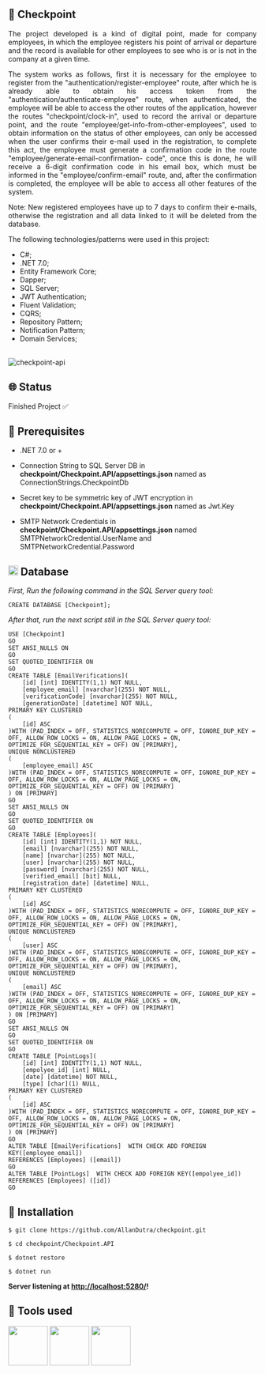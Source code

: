 ## 🪪 Checkpoint

<p style="text-align: justify;">The project developed is a kind of digital point, made for company employees, in which the employee registers his point of arrival or departure and the record is available for other employees to see who is or is not in the company at a given time.</p>

<p style="text-align: justify;">The system works as follows, first it is necessary for the employee to register from the "authentication/register-employee" route, after which he is already able to obtain his access token from the "authentication/authenticate-employee" route, when authenticated, the employee will be able to access the other routes of the application, however the routes "checkpoint/clock-in", used to record the arrival or departure point, and the route "employee/get-info-from-other-employees", used to obtain information on the status of other employees, can only be accessed when the user confirms their e-mail used in the registration, to complete this act, the employee must generate a confirmation code in the route "employee/generate-email-confirmation- code", once this is done, he will receive a 6-digit confirmation code in his email box, which must be informed in the "employee/confirm-email" route, and, after the confirmation is completed, the employee will be able to access all other features of the system.</p>

<p style="text-align: justify;">
Note: New registered employees have up to 7 days to confirm their e-mails, otherwise the registration and all data linked to it will be deleted from the database.
</p>

The following technologies/patterns were used in this project:

- C#;
- .NET 7.0;
- Entity Framework Core;
- Dapper;
- SQL Server;
- JWT Authentication;
- Fluent Validation;
- CQRS;
- Repository Pattern;
- Notification Pattern;
- Domain Services;

<br>

<img src="https://ik.imagekit.io/ghmg33v8b/projects/checkpoint/checkpoint-api_elkXaDUob.png?updatedAt=1693187887828" alt="checkpoint-api" />

## 🌐 Status
<p>Finished Project ✅</p>

## 🧰 Prerequisites

- .NET 7.0 or +

- Connection String to SQL Server DB in **checkpoint/Checkpoint.API/appsettings.json** named as ConnectionStrings.CheckpointDb

- Secret key to be symmetric key of JWT encryption in **checkpoint/Checkpoint.API/appsettings.json** named as Jwt.Key

- SMTP Network Credentials in **checkpoint/Checkpoint.API/appsettings.json** named SMTPNetworkCredential.UserName and SMTPNetworkCredential.Password

## <img src="https://icon-library.com/images/database-icon-png/database-icon-png-13.jpg" width="20" /> Database

_First, Run the following command in the SQL Server query tool:_

```
CREATE DATABASE [Checkpoint];
```

_After that, run the next script still in the SQL Server query tool:_

```
USE [Checkpoint]
GO
SET ANSI_NULLS ON
GO
SET QUOTED_IDENTIFIER ON
GO
CREATE TABLE [EmailVerifications](
	[id] [int] IDENTITY(1,1) NOT NULL,
	[employee_email] [nvarchar](255) NOT NULL,
	[verificationCode] [nvarchar](255) NOT NULL,
	[generationDate] [datetime] NOT NULL,
PRIMARY KEY CLUSTERED 
(
	[id] ASC
)WITH (PAD_INDEX = OFF, STATISTICS_NORECOMPUTE = OFF, IGNORE_DUP_KEY = OFF, ALLOW_ROW_LOCKS = ON, ALLOW_PAGE_LOCKS = ON, OPTIMIZE_FOR_SEQUENTIAL_KEY = OFF) ON [PRIMARY],
UNIQUE NONCLUSTERED 
(
	[employee_email] ASC
)WITH (PAD_INDEX = OFF, STATISTICS_NORECOMPUTE = OFF, IGNORE_DUP_KEY = OFF, ALLOW_ROW_LOCKS = ON, ALLOW_PAGE_LOCKS = ON, OPTIMIZE_FOR_SEQUENTIAL_KEY = OFF) ON [PRIMARY]
) ON [PRIMARY]
GO
SET ANSI_NULLS ON
GO
SET QUOTED_IDENTIFIER ON
GO
CREATE TABLE [Employees](
	[id] [int] IDENTITY(1,1) NOT NULL,
	[email] [nvarchar](255) NOT NULL,
	[name] [nvarchar](255) NOT NULL,
	[user] [nvarchar](255) NOT NULL,
	[password] [nvarchar](255) NOT NULL,
	[verified_email] [bit] NULL,
	[registration_date] [datetime] NULL,
PRIMARY KEY CLUSTERED 
(
	[id] ASC
)WITH (PAD_INDEX = OFF, STATISTICS_NORECOMPUTE = OFF, IGNORE_DUP_KEY = OFF, ALLOW_ROW_LOCKS = ON, ALLOW_PAGE_LOCKS = ON, OPTIMIZE_FOR_SEQUENTIAL_KEY = OFF) ON [PRIMARY],
UNIQUE NONCLUSTERED 
(
	[user] ASC
)WITH (PAD_INDEX = OFF, STATISTICS_NORECOMPUTE = OFF, IGNORE_DUP_KEY = OFF, ALLOW_ROW_LOCKS = ON, ALLOW_PAGE_LOCKS = ON, OPTIMIZE_FOR_SEQUENTIAL_KEY = OFF) ON [PRIMARY],
UNIQUE NONCLUSTERED 
(
	[email] ASC
)WITH (PAD_INDEX = OFF, STATISTICS_NORECOMPUTE = OFF, IGNORE_DUP_KEY = OFF, ALLOW_ROW_LOCKS = ON, ALLOW_PAGE_LOCKS = ON, OPTIMIZE_FOR_SEQUENTIAL_KEY = OFF) ON [PRIMARY]
) ON [PRIMARY]
GO
SET ANSI_NULLS ON
GO
SET QUOTED_IDENTIFIER ON
GO
CREATE TABLE [PointLogs](
	[id] [int] IDENTITY(1,1) NOT NULL,
	[empolyee_id] [int] NULL,
	[date] [datetime] NOT NULL,
	[type] [char](1) NULL,
PRIMARY KEY CLUSTERED 
(
	[id] ASC
)WITH (PAD_INDEX = OFF, STATISTICS_NORECOMPUTE = OFF, IGNORE_DUP_KEY = OFF, ALLOW_ROW_LOCKS = ON, ALLOW_PAGE_LOCKS = ON, OPTIMIZE_FOR_SEQUENTIAL_KEY = OFF) ON [PRIMARY]
) ON [PRIMARY]
GO
ALTER TABLE [EmailVerifications]  WITH CHECK ADD FOREIGN KEY([employee_email])
REFERENCES [Employees] ([email])
GO
ALTER TABLE [PointLogs]  WITH CHECK ADD FOREIGN KEY([empolyee_id])
REFERENCES [Employees] ([id])
GO
```

## 🔧 Installation
`$ git clone https://github.com/AllanDutra/checkpoint.git`

`$ cd checkpoint/Checkpoint.API`

`$ dotnet restore`

`$ dotnet run`

**Server listening at  [http://localhost:5280/](http://localhost:5280/)!**

## 🔨 Tools used

<div>
<img src="https://cdn.jsdelivr.net/gh/devicons/devicon/icons/csharp/csharp-original.svg" width="80" /> 
<img src="https://cdn.jsdelivr.net/gh/devicons/devicon/icons/dotnetcore/dotnetcore-original.svg" width="80" />
<img src="https://cdn.jsdelivr.net/gh/devicons/devicon/icons/microsoftsqlserver/microsoftsqlserver-plain-wordmark.svg" width="80" />
</div>
